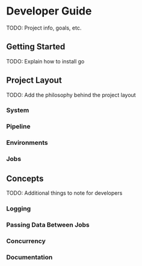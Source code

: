 # Developer Guide

TODO: Project info, goals, etc.

## Getting Started

TODO: Explain how to install go

## Project Layout

TODO: Add the philosophy behind the project layout

### System

### Pipeline

### Environments

### Jobs

## Concepts

TODO: Additional things to note for developers

### Logging

### Passing Data Between Jobs

### Concurrency

### Documentation
